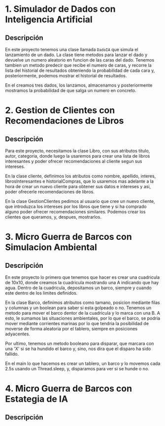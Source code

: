 # 1. Simulador de Dados con Inteligencia Artificial
## Descripción

En este proyecto tenemos una clase llamada `DadoIA` que simula el lanzamiento de un dado. La clase tiene metodos para lanzar el dado y devuelve un numero aleatorio en funcion de las caras del dado. Tenemos tambien un metodo predecir que recibe el numero de caras, y recorre la lista del historial de resultados obteniendo la probabilidad de cada cara y, posteriormente, podemos mostrar el historial de resultados.

En el creamos tres dados, los lanzamos, almacenamos y posteriormente mostramos la probabilidad de que salga un numero en concreto.

# 2. Gestion de Clientes con Recomendaciones de Libros
## Descripción
Para este proyecto, necesitamos la clase Libro, con sus atributos titulo, autor, categoria, donde luego la usaremos para crear una lista de libros interesantes y poder ofrecer recomendaciones al cliente segun sus intereses.

En la clase cliente, definimos los atributos como nombre, apellido, interes, librosInteresantes e historialCompras, que lo usaremos mas adelante a la hora de crear un nuevo cliente para obtener sus datos e intereses y asi, poder ofrecerle recomendaciones de libros.

En la clase GestionClientes pedimos al usuario que cree un nuevo cliente, que introduzca los intereses por los libros que tiene y si ha comprado alguno poder ofrecer recomendaciones similares. Podemos crear los clientes que queramos, y, despues, mostrarlos.

# 3. Micro Guerra de Barcos con Simulacion Ambiental
## Descripción

En este proyecto lo primero que tenemos que hacer es crear una cuadricula de 10x10, donde creamos la cuadricula mostrando una A indicando que hay agua. Dentro de la cuadricula, depositamos un barco, siempre y cuando este dentro de los limites definidos.

En la clase Barco, definimos atributos como tamano, posicion mediante filas y columnas y un boolean para saber si esta golpeado o no. Tenemos un metodo para mover el barco dentor de la cuadricula y lo marca con una B. A esto, le sumamos las situaciones ambientales, por lo que el barco, se podria mover mediante corrientes marinas por lo que tendria la posibilidad de moverse de forma aleatoria por el tablero, siempre en posiciones adyacentes.

Por ultimo, tenemos un metodo booleano para disparar, que marcara con una 'X' si se ha hundido el barco y, sino, nos dira que el disparo ha sido fallido.

En el main lo que hacemos es crear un tablero, un barco y lo movemos cada 2.5s usando un Thread.sleep, y, disparamos para ver si se hunde o no.
    

# 4. Micro Guerra de Barcos con Estategia de IA
## Descripción

